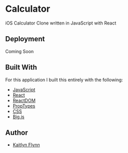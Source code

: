 # Calculator
iOS Calculator Clone written in JavaScript with React 

## Deployment
Coming Soon

## Built With
For this application I built this entirely with the following: 
* [JavaScript](https://www.w3schools.com/js/)
* [React](https://reactjs.org/docs/getting-started.html)
* [ReactDOM](https://reactjs.org/docs/react-dom.html)
* [PropTypes](https://reactjs.org/docs/typechecking-with-proptypes.html)
* [CSS](https://www.w3schools.com/css/)
* [Big.js](https://yarnpkg.com/en/package/big.js)

## Author
* [Kaitlyn Flynn](https://kaitlynflynn.com/)